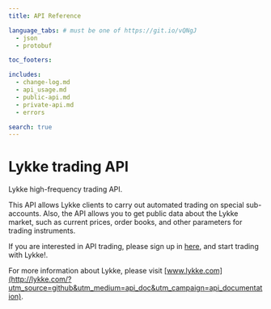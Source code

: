 ```yaml
---
title: API Reference

language_tabs: # must be one of https://git.io/vQNgJ
  - json
  - protobuf

toc_footers:

includes:
  - change-log.md
  - api_usage.md
  - public-api.md
  - private-api.md
  - errors  

search: true
---
```


# Lykke trading API

Lykke high-frequency trading API.

This API allows Lykke clients to carry out automated trading on special sub-accounts. Also, the API allows you to get public data about the Lykke market, such as current prices, order books, and other parameters for trading instruments.

If you are interested in API trading, please sign up in [here](https://wallet.lykke.com/?utm_source=github&utm_medium=api_doc&utm_campaign=api_documentation), and start trading with Lykke!.

For more information about Lykke, please visit [www.lykke.com](http://lykke.com/?utm_source=github&utm_medium=api_doc&utm_campaign=api_documentation).


